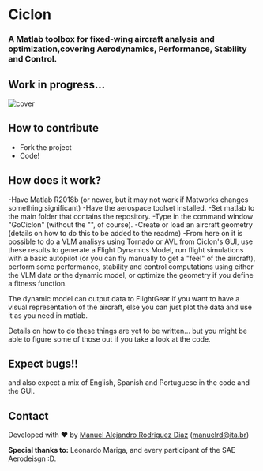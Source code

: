# Ciclon
### A Matlab toolbox for fixed-wing aircraft analysis and optimization,covering Aerodynamics, Performance, Stability and Control.
## Work in progress...

![cover](https://github.com/manrd/Ciclon/tree/main/Images/ImEx1.PNG) 

## How to contribute

- Fork the project
- Code!

## How does it work?

-Have Matlab R2018b (or newer, but it may not work if Matworks changes something significant)
-Have the aerospace toolset installed.
-Set matlab to the main folder that contains the repository.
-Type in the command window "GoCiclon" (without the "", of course).
-Create or load an aircraft geometry (details on how to do this to be added to the readme)
-From here on it is possible to do a VLM analisys using Tornado or AVL from Ciclon's GUI, use these results to generate a Flight Dynamics Model, run flight simulations with a basic autopilot (or you can fly manually to get a "feel" of the aircraft), perform some performance, stability and control computations using either the VLM data or the dynamic model, or optimize the geometry if you define a fitness function.

The dynamic model can output data to FlightGear if you want to have a visual representation of the aircraft, else you can just plot the data and use it as you need in matlab.

Details on how to do these things are yet to be written... but you might be able to figure some of those out if you take a look at the code.

## Expect bugs!!
and also expect a mix of English, Spanish and Portuguese in the code and the GUI.




## Contact
Developed with :heart: by [Manuel Alejandro Rodriguez Diaz](https://github.com/manrd) (manuelrd@ita.br)

**Special thanks to:** Leonardo Mariga, and every participant of the SAE Aerodeisgn :D. 

